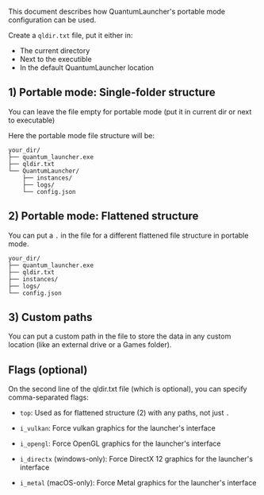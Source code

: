 This document describes how QuantumLauncher's
portable mode configuration can be used.

Create a `qldir.txt` file, put it either in:
- The current directory
- Next to the executible
- In the default QuantumLauncher location

## 1) Portable mode: Single-folder structure
You can leave the file empty for portable mode
(put it in current dir or next to executable)

Here the portable mode file structure will be:
```
your_dir/
├── quantum_launcher.exe
├── qldir.txt
└── QuantumLauncher/
    ├── instances/
    ├── logs/
    └── config.json
```

## 2) Portable mode: Flattened structure
You can put a `.` in the file for a different
flattened file structure in portable mode.

```
your_dir/
├── quantum_launcher.exe
├── qldir.txt
├── instances/
├── logs/
└── config.json
```

## 3) Custom paths
You can put a custom path in the file
to store the data in any custom location
(like an external drive or a Games folder).

## Flags (optional)
On the second line of the qldir.txt file
(which is optional), you can specify comma-separated
flags:

- `top`: Used as for flattened structure (2)
  with any paths, not just `.`

- `i_vulkan`: Force vulkan graphics for the
  launcher's interface
- `i_opengl`: Force OpenGL graphics for the
  launcher's interface
- `i_directx` (windows-only): Force DirectX 12
  graphics for the launcher's interface
- `i_metal` (macOS-only): Force Metal graphics
  for the launcher's interface
